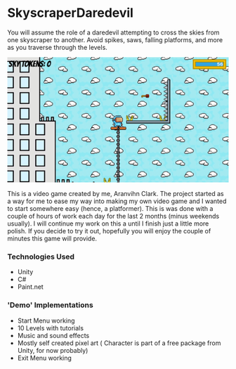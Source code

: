 # SkyscraperDaredevil

You will assume the role of a daredevil attempting to cross the skies from one skyscraper to another.
Avoid spikes, saws, falling platforms, and more as you traverse through the levels.

![Skyscraper Daredevil Level Run](/github/Level_Run.png)

This is a video game created by me, Aranvihn Clark. The project started as a way for me to ease my way into making my own video game and I wanted to start somewhere easy (hence, a platformer). This is was done with a couple of hours of work each day for the last 2 months (minus weekends usually). I will continue my work on this a until I finish just a little more polish. If you decide to try it out, hopefully you will enjoy the couple of minutes this game will provide.

### Technologies Used
* Unity
* C#
* Paint.net

### 'Demo' Implementations
- Start Menu working
- 10 Levels with tutorials
- Music and sound effects
- Mostly self created pixel art ( Character is part of a free package from Unity, for now probably)
- Exit Menu working
